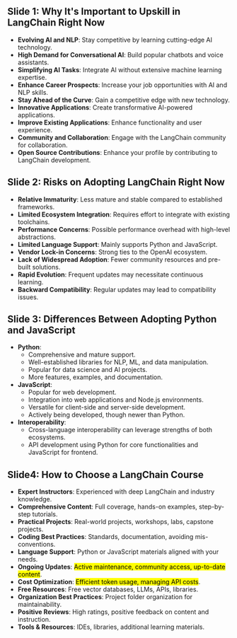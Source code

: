 ## Slide 1: Why It's Important to Upskill in LangChain Right Now

- **Evolving AI and NLP**: Stay competitive by learning cutting-edge AI technology.
- **High Demand for Conversational AI**: Build popular chatbots and voice assistants.
- **Simplifying AI Tasks**: Integrate AI without extensive machine learning expertise.
- **Enhance Career Prospects**: Increase your job opportunities with AI and NLP skills.
- **Stay Ahead of the Curve**: Gain a competitive edge with new technology.
- **Innovative Applications**: Create transformative AI-powered applications.
- **Improve Existing Applications**: Enhance functionality and user experience.
- **Community and Collaboration**: Engage with the LangChain community for collaboration.
- **Open Source Contributions**: Enhance your profile by contributing to LangChain development.

## Slide 2: Risks on Adopting LangChain Right Now

- **Relative Immaturity**: Less mature and stable compared to established frameworks.
- **Limited Ecosystem Integration**: Requires effort to integrate with existing toolchains.
- **Performance Concerns**: Possible performance overhead with high-level abstractions.
- **Limited Language Support**: Mainly supports Python and JavaScript.
- **Vendor Lock-in Concerns**: Strong ties to the OpenAI ecosystem.
- **Lack of Widespread Adoption**: Fewer community resources and pre-built solutions.
- **Rapid Evolution**: Frequent updates may necessitate continuous learning.
- **Backward Compatibility**: Regular updates may lead to compatibility issues.

## Slide 3: Differences Between Adopting Python and JavaScript

- **Python**:
    - Comprehensive and mature support.
    - Well-established libraries for NLP, ML, and data manipulation.
    - Popular for data science and AI projects.
    - More features, examples, and documentation.
- **JavaScript**:
    - Popular for web development.
    - Integration into web applications and Node.js environments.
    - Versatile for client-side and server-side development.
    - Actively being developed, though newer than Python.
- **Interoperability**:
    - Cross-language interoperability can leverage strengths of both ecosystems.
    - API development using Python for core functionalities and JavaScript for frontend.


## Slide4: How to Choose a LangChain Course

- **Expert Instructors**: Experienced with deep LangChain and industry knowledge.
- **Comprehensive Content**: Full coverage, hands-on examples, step-by-step tutorials.
- **Practical Projects**: Real-world projects, workshops, labs, capstone projects.
- **Coding Best Practices**: Standards, documentation, avoiding mis-conventions.
- **Language Support**: Python or JavaScript materials aligned with your needs.
- **Ongoing Updates**: <mark>Active maintenance, community access, up-to-date content</mark>.
- **Cost Optimization**: <mark>Efficient token usage, managing API costs</mark>.
- **Free Resources**: Free vector databases, LLMs, APIs, libraries.
- **Organization Best Practices**: Project folder organization for maintainability.
- **Positive Reviews**: High ratings, positive feedback on content and instruction.
- **Tools & Resources**: IDEs, libraries, additional learning materials.